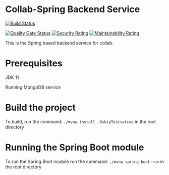 # Collab-Spring Backend Service
[![Build Status](https://travis-ci.org/collabhq/collab-service.svg?branch=master)](https://travis-ci.org/collabhq/collab-service)

[![Quality Gate Status](https://sonarcloud.io/api/project_badges/measure?project=collabhq_collab-service&metric=alert_status)](https://sonarcloud.io/dashboard?id=collabhq_collab-service)  [![Security Rating](https://sonarcloud.io/api/project_badges/measure?project=collabhq_collab-service&metric=security_rating)](https://sonarcloud.io/dashboard?id=collabhq_collab-service)  [![Maintainability Rating](https://sonarcloud.io/api/project_badges/measure?project=collabhq_collab-service&metric=sqale_rating)](https://sonarcloud.io/dashboard?id=collabhq_collab-service)

This is the Spring based backend service for collab.

# Prerequisites
JDK 11

Running MongoDB service

# Build the project
To build, run the command: `./mvnw install -DskipTests=true` in the root directory

# Running the Spring Boot module
To run the Spring Boot module run the command: `./mvnw spring-boot:run` in the root directory
